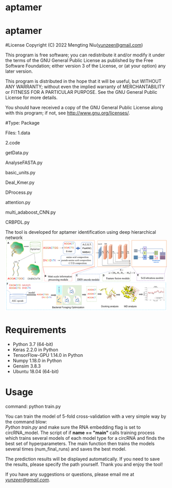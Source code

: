# aptamer
# aptamer

#License
Copyright (C) 2022 Mengting Niu(yunzeer@gmail.com)

This program is free software; you can redistribute it and/or modify it under the terms of the GNU General Public License as published by the Free Software Foundation; either version 3 of the License, or (at your option) any later version.

This program is distributed in the hope that it will be useful, but WITHOUT ANY WARRANTY; without even the implied warranty of MERCHANTABILITY or FITNESS FOR A PARTICULAR PURPOSE. See the GNU General Public License for more details.

You should have received a copy of the GNU General Public License along with this program; if not, see http://www.gnu.org/licenses/.


#Type: Package

Files: 1.data




2.code

getData.py 

AnalyseFASTA.py

basic_units.py

Deal_Kmer.py

DProcess.py

attention.py

multi_adaboost_CNN.py 

CRBPDL.py


The tool is developed for aptamer identification using deep hierarchical network
![image](https://github.com/nmt315320/aptamer/blob/main/Architecture.png)
# Requirements
- Python 3.7 (64-bit)
- Keras 2.2.0 in Python
- TensorFlow-GPU 1.14.0 in Python
- Numpy 1.18.0 in Python
- Gensim 3.8.3
- Ubuntu 18.04 (64-bit)
# Usage

command: python train.py 

You can train the model of 5-fold cross-validation with a very simple way by the command blow:  
*Python train.py* and make sure the RNA embedding flag is set to circRNA_model. The script of if **name == "main"** calls training process which trains several models of each model type for a circRNA and finds the best set of hyperparameters. The main function then trains the models several times (num_final_runs) and saves the best model.


The prediction results will be displayed automatically. If you need to save the results, please specify the path yourself. Thank you and enjoy the tool!

 If you have any suggestions or questions, please email me at *yunzeer@gmail.com*.
